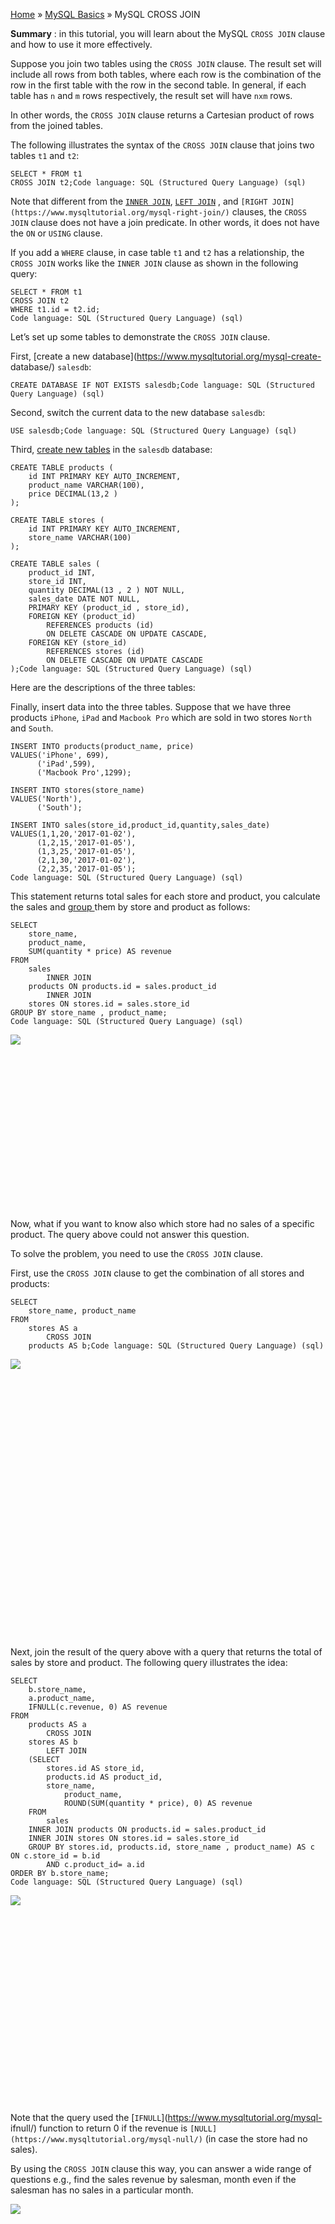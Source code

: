 

[Home](https://www.mysqltutorial.org/) » [MySQL
Basics](https://www.mysqltutorial.org/mysql-basics/) » MySQL CROSS JOIN



 **Summary** : in this tutorial, you will learn about the MySQL `CROSS JOIN`
clause and how to use it more effectively.



Suppose you join two tables using the `CROSS JOIN` clause. The result set will
include all rows from both tables, where each row is the combination of the
row in the first table with the row in the second table. In general, if each
table has `n` and `m` rows respectively, the result set will have `nxm` rows.



In other words, the `CROSS JOIN` clause returns a Cartesian product of rows
from the joined tables.



The following illustrates the syntax of the `CROSS JOIN` clause that joins two
tables `t1` and `t2`:


    
    
    SELECT * FROM t1
    CROSS JOIN t2;Code language: SQL (Structured Query Language) (sql)



Note that different from the [`INNER
JOIN`](https://www.mysqltutorial.org/mysql-inner-join.aspx), [`LEFT
JOIN`](https://www.mysqltutorial.org/mysql-left-join.aspx) , and `[RIGHT
JOIN](https://www.mysqltutorial.org/mysql-right-join/)` clauses, the `CROSS
JOIN` clause does not have a join predicate. In other words, it does not have
the `ON` or `USING` clause.



If you add a `WHERE` clause, in case table `t1` and `t2` has a relationship,
the `CROSS JOIN` works like the `INNER JOIN` clause as shown in the following
query:


    
    
    SELECT * FROM t1
    CROSS JOIN t2
    WHERE t1.id = t2.id;
    Code language: SQL (Structured Query Language) (sql)



Let’s set up some tables to demonstrate the `CROSS JOIN` clause.



First, [create a new database](https://www.mysqltutorial.org/mysql-create-
database/) `salesdb`:


    
    
    CREATE DATABASE IF NOT EXISTS salesdb;Code language: SQL (Structured Query Language) (sql)



Second, switch the current data to the new database `salesdb`:


    
    
    USE salesdb;Code language: SQL (Structured Query Language) (sql)



Third, [create new tables](https://www.mysqltutorial.org/mysql-create-table/)
in the `salesdb` database:


    
    
    CREATE TABLE products (
        id INT PRIMARY KEY AUTO_INCREMENT,
        product_name VARCHAR(100),
        price DECIMAL(13,2 )
    );
    
    CREATE TABLE stores (
        id INT PRIMARY KEY AUTO_INCREMENT,
        store_name VARCHAR(100)
    );
    
    CREATE TABLE sales (
        product_id INT,
        store_id INT,
        quantity DECIMAL(13 , 2 ) NOT NULL,
        sales_date DATE NOT NULL,
        PRIMARY KEY (product_id , store_id),
        FOREIGN KEY (product_id)
            REFERENCES products (id)
            ON DELETE CASCADE ON UPDATE CASCADE,
        FOREIGN KEY (store_id)
            REFERENCES stores (id)
            ON DELETE CASCADE ON UPDATE CASCADE
    );Code language: SQL (Structured Query Language) (sql)



Here are the descriptions of the three tables:



Finally, insert data into the three tables. Suppose that we have three
products `iPhone`, `iPad` and `Macbook Pro` which are sold in two stores
`North` and `South`.


    
    
    INSERT INTO products(product_name, price)
    VALUES('iPhone', 699),
          ('iPad',599),
          ('Macbook Pro',1299);
    
    INSERT INTO stores(store_name)
    VALUES('North'),
          ('South');
    
    INSERT INTO sales(store_id,product_id,quantity,sales_date)
    VALUES(1,1,20,'2017-01-02'),
          (1,2,15,'2017-01-05'),
          (1,3,25,'2017-01-05'),
          (2,1,30,'2017-01-02'),
          (2,2,35,'2017-01-05');
    Code language: SQL (Structured Query Language) (sql)



This statement returns total sales for each store and product, you calculate
the sales and [group ](https://www.mysqltutorial.org/mysql-group-by.aspx)them
by store and product as follows:


    
    
    SELECT 
        store_name,
        product_name,
        SUM(quantity * price) AS revenue
    FROM
        sales
            INNER JOIN
        products ON products.id = sales.product_id
            INNER JOIN
        stores ON stores.id = sales.store_id
    GROUP BY store_name , product_name; 
    Code language: SQL (Structured Query Language) (sql)

![](https://www.mysqltutorial.org/wp-content/uploads/2017/02/MySQL-CROSS-JOIN-GROUP-BY-example.png)
![](data:image/svg+xml,%3Csvg%20xmlns=%22http://www.w3.org/2000/svg%22%20viewBox=%220%200%20262%20137%22%3E%3C/svg%3E)


Now, what if you want to know also which store had no sales of a specific
product. The query above could not answer this question.



To solve the problem, you need to use the `CROSS JOIN` clause.



First, use the `CROSS JOIN` clause to get the combination of all stores and
products:


    
    
    SELECT 
        store_name, product_name
    FROM
        stores AS a
            CROSS JOIN
        products AS b;Code language: SQL (Structured Query Language) (sql)

![](https://www.mysqltutorial.org/wp-content/uploads/2017/02/MySQL-CROSS-JOIN-stores-and-products.png)
![](data:image/svg+xml,%3Csvg%20xmlns=%22http://www.w3.org/2000/svg%22%20viewBox=%220%200%20185%20158%22%3E%3C/svg%3E)


Next, join the result of the query above with a query that returns the total
of sales by store and product. The following query illustrates the idea:


    
    
    SELECT 
        b.store_name,
        a.product_name,
        IFNULL(c.revenue, 0) AS revenue
    FROM
        products AS a
            CROSS JOIN
        stores AS b
            LEFT JOIN
        (SELECT 
            stores.id AS store_id,
            products.id AS product_id,
            store_name,
                product_name,
                ROUND(SUM(quantity * price), 0) AS revenue
        FROM
            sales
        INNER JOIN products ON products.id = sales.product_id
        INNER JOIN stores ON stores.id = sales.store_id
        GROUP BY stores.id, products.id, store_name , product_name) AS c ON c.store_id = b.id
            AND c.product_id= a.id
    ORDER BY b.store_name;
    Code language: SQL (Structured Query Language) (sql)

![](https://www.mysqltutorial.org/wp-content/uploads/2017/02/MySQL-CROSS-JOIN-query-example.png)
![](data:image/svg+xml,%3Csvg%20xmlns=%22http://www.w3.org/2000/svg%22%20viewBox=%220%200%20242%20152%22%3E%3C/svg%3E)


Note that the query used the [`IFNULL`](https://www.mysqltutorial.org/mysql-
ifnull/) function to return 0 if the revenue is
`[NULL](https://www.mysqltutorial.org/mysql-null/)` (in case the store had no
sales).



By using the `CROSS JOIN` clause this way, you can answer a wide range of
questions e.g., find the sales revenue by salesman, month even if the salesman
has no sales in a particular month.

![](https://www.mysqltutorial.org/wp-content/themes/evolution/img/left.svg)
![](data:image/svg+xml,%3Csvg%20xmlns=%22http://www.w3.org/2000/svg%22%20viewBox=%220%200%2032%2032%22%3E%3C/svg%3E)
![](https://www.mysqltutorial.org/wp-content/themes/evolution/img/right.svg)
![](data:image/svg+xml,%3Csvg%20xmlns=%22http://www.w3.org/2000/svg%22%20viewBox=%220%200%2032%2032%22%3E%3C/svg%3E)


All MySQL tutorials are practical and easy-to-follow, with SQL script and
screenshots available. [More About Us](/about-us/)

